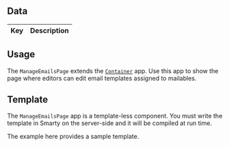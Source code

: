 ## Data

| Key | Description |
| --- | --- |

## Usage

The `ManageEmailsPage` extends the [`Container`](/#/pages/container) app. Use this app to show the page where editors can edit email templates assigned to mailables.

## Template

The `ManageEmailsPage` app is a template-less component. You must write the template in Smarty on the server-side and it will be compiled at run time.

The example here provides a sample template.
